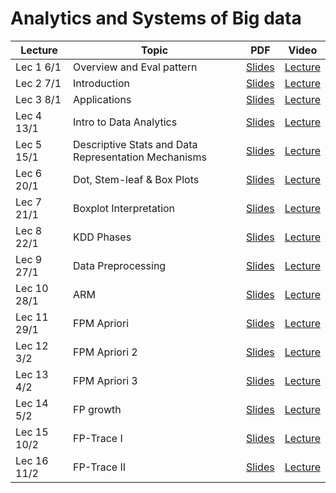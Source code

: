 # Analytics and Systems of Big data


|Lecture |Topic |PDF|Video|
|---|---|---|---|
| Lec 1	 6/1|	Overview and Eval pattern| [Slides](https://drive.google.com/open?id=11EJ6P43_0_aAuAyZdz2lM4wWXfJrC9cz&authuser=0)	| [Lecture](https://drive.google.com/open?id=1eBfzOTXIhFgP9Yr3J_Yf_suRCV8Z_ljY&authuser=0)	|
| Lec 2	7/1|Introduction	| [Slides](https://drive.google.com/open?id=1Nz8ob307KTyR1Deg0nlisyy3_yAK6Lwz&authuser=0)	| [Lecture](https://drive.google.com/open?id=1UpmAfqrVFcgnntBC7dMmxO9fcFmoptjQ&authuser=0)	|
| Lec 3	8/1| Applications	| [Slides](https://drive.google.com/open?id=1TD35xW0QBxdYSTBBsfC8UyyRXDw1YMVY&authuser=0)	| [Lecture](https://drive.google.com/open?id=1GJwNYnO_k4HvxboFu7rnEchB4EYOI4Fq&authuser=0)	|
| Lec 4	13/1| Intro to Data Analytics	| [Slides](https://drive.google.com/open?id=13Xi4i_guUxuES83mR5szX9UCjtV_W3PQ&authuser=0)	| [Lecture](https://drive.google.com/open?id=1e2-c4wF7Le76ixAjMfN6FBiWa5tKocrB&authuser=0)	|
| Lec 5	15/1|Descriptive Stats and Data Representation Mechanisms	| [Slides](https://drive.google.com/open?id=1NMK5SgXyh6gAfTJVrIs-M5EgsUFT3PNX&authuser=0)	| [Lecture](https://drive.google.com/open?id=1MVvowtjE-CovFsBKqRbhVC111p_6KVrm&authuser=0)	|
| Lec 6	20/1|Dot, Stem-leaf & Box Plots	| [Slides](https://drive.google.com/open?id=1Rgj_osyO92Nb_Qz7JmfOlxnZDWVxbZBw&authuser=0)	| [Lecture](https://drive.google.com/open?id=1ZlU_aCAtlD0ywnVlqg1Xe-pu250qWw6s&authuser=0)	|
| Lec 7	21/1|Boxplot Interpretation	| [Slides](https://drive.google.com/open?id=1-fRTTmcwciKYtJT7BwliZz0GkrKVg0JA&authuser=0)	| [Lecture](https://drive.google.com/open?id=1s9d1RoFloP4XeH7B6Qaa_3Ate24pmZN_&authuser=0)	|
| Lec 8	22/1|KDD Phases	| [Slides](https://drive.google.com/open?id=1HIH0F4WkUqUr9QZ_VpwvFJGDiVN63ctX&authuser=0)	| [Lecture](https://drive.google.com/open?id=1tF4XBkIyN71z5m77CAwYzH7hDfQ6FKCw&authuser=0)	|
| Lec 9	27/1|Data Preprocessing	| [Slides](https://drive.google.com/open?id=1yHUrt4uVEsNOSxVItdGNgLwhHd4TzGJB&authuser=0)	| [Lecture](https://drive.google.com/open?id=1Y0wtHJ3YqQkfNvrVbRf2sIez1ng10tkJ&authuser=0)	|
| Lec 10	28/1|	ARM| [Slides](https://drive.google.com/open?id=1f2s0lsitUTXxWWliZI4o64wmGs-vV45j&authuser=0)	| [Lecture](https://drive.google.com/open?id=1XQOivC9R4H-Q_o9yyDcxtHnn9Fbssp0G&authuser=0)	|
| Lec 11	29/1|	FPM Apriori| [Slides](https://drive.google.com/open?id=13W0ATRoMAMgHVktsTGy2CFrgn5zoUsvM&authuser=0)	| [Lecture](https://drive.google.com/open?id=1JvPnmXHp9c0VdQ3OVYzyaGCivbw5dxJj&authuser=0)	|
| Lec 12 3/2|FPM Apriori 2 |[Slides](https://drive.google.com/open?id=16QWkYK17wSlNyAfjIfao3afnAEbTey-4&authuser=0) |[Lecture](https://drive.google.com/open?id=1oNZs3fPFYNaX5XfWyHuzNcexhu09q0Lj&authuser=0) |
|Lec 13 4/2|FPM Apriori 3 |[Slides](https://drive.google.com/open?id=1Fh--9RtFaYp2ZARmFo_v_cq9Dt3LdpUk&authuser=0) |[Lecture](https://drive.google.com/open?id=1Y083bi6AA7M8lpdpT25MzrpJ2AqyE1ch&authuser=0) |
|Lec 14 5/2|FP growth |[Slides](https://drive.google.com/open?id=1F6et7G-GCQ-KuH5pZ2lgHODjTwEZA3M-&authuser=0) |[Lecture](https://drive.google.com/open?id=19ZgHp3IfWSw0QcE-Z2E_Ok2zpOOTTxdM&authuser=0) |
|Lec 15 10/2|FP-Trace I |[Slides](https://drive.google.com/open?id=1D_ng1H1mK5CYHRtHRetu_MlkI1dzGjY7&authuser=0) |[Lecture](https://drive.google.com/open?id=1oVClgye0yQGveyoxGksSTNJZE07u7oUZ&authuser=0) |
|Lec 16 11/2|FP-Trace II|[Slides](https://drive.google.com/open?id=1NDavIZVD5gc7rvbd3QAtQn0nOijfy-8T&authuser=0) |[Lecture](https://drive.google.com/open?id=1DfWpv0IklCZBHUChTQyiKfGFT3AUvK2C&authuser=0) |


<!---
|Lec | |[Slides]() |[Lecture]() |
-->
